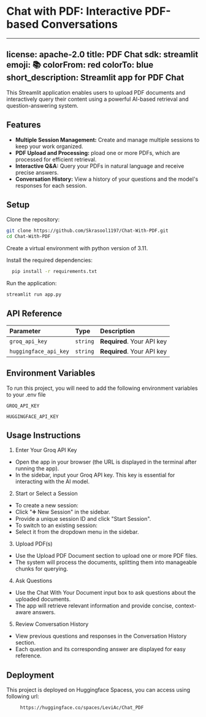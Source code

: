 # Chat with PDF: Interactive PDF-based Conversations

---
license: apache-2.0
title: PDF Chat
sdk: streamlit
emoji: 📚
colorFrom: red
colorTo: blue
short_description: Streamlit app for PDF Chat
---

This Streamlit application enables users to upload PDF documents and interactively query their content using a powerful AI-based retrieval and question-answering system.

##  Features

- **Multiple Session Management:** Create and manage multiple sessions to keep your work organized.
- **PDF Upload and Processing:** pload one or more PDFs, which are processed for efficient retrieval.
- **Interactive Q&A:** Query your PDFs in natural language and receive precise answers.
- **Conversation History:** View a history of your questions and the model's responses for each session.


## Setup

Clone the repository:
```bash
git clone https://github.com/Skrasool1197/Chat-With-PDF.git
cd Chat-With-PDF
```

Create a virtual environment with python version of 3.11.


Install the required dependencies:
```bash
  pip install -r requirements.txt
```

Run the application:
```bash
streamlit run app.py
```
## API Reference




| Parameter | Type     | Description                |
| :-------- | :------- | :------------------------- |
| `groq_api_key` | `string` | **Required**. Your API key |
`huggingface_api_key` | `string`| **Required**. Your API key|

 






## Environment Variables

To run this project, you will need to add the following environment variables to your .env file

`GROQ_API_KEY`

`HUGGINGFACE_API_KEY`



## Usage Instructions



1. Enter Your Groq API Key
- Open the app in your browser (the URL is displayed in the terminal after running the app).
- In the sidebar, input your Groq API key. This key is essential for interacting with the AI model.
2. Start or Select a Session
- To create a new session:
- Click "➕ New Session" in the sidebar.
- Provide a unique session ID and click "Start Session".
- To switch to an existing session:
- Select it from the dropdown menu in the sidebar.
3. Upload PDF(s)
- Use the Upload PDF Document section to upload one or more PDF files.
- The system will process the documents, splitting them into manageable chunks for querying.
4. Ask Questions
- Use the Chat With Your Document input box to ask questions about the uploaded documents.
- The app will retrieve relevant information and provide concise, context-aware answers.
5. Review Conversation History
- View previous questions and responses in the Conversation History section.
- Each question and its corresponding answer are displayed for easy reference.



## Deployment


This project is deployed on Huggingface Spacess, you can access using following url:
 ```bash
      https://huggingface.co/spaces/LeviAc/Chat_PDF
```


